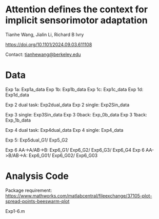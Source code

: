 # Attention defines the context for implicit sensorimotor adaptation
Tianhe Wang, Jialin Li, Richard B Ivry

https://doi.org/10.1101/2024.09.03.611108

Contact: tianhewang@berkeley.edu

# Data

Exp 1a: Exp1a_data
Exp 1b: Exp1b_data 
Exp 1c: Exp1c_data
Exp 1d: Exp1d_data

Exp 2 dual task: Exp2dual_data
Exp 2 single: Exp2Sin_data

Exp 3 single: Exp3Sin_data
Exp 3 0back: Exp_0b_data
Exp 3 1back: Exp_1b_data

Exp 4 dual task: Exp4dual_data
Exp 4 single: Exp4_data

Exp 5: Exp5dual_G1/ Exp5_G2

Exp 6 AA->A/AB->B: Exp6_G1/ Exp6_G2/ Exp6_G3/ Exp6_G4
Exp 6 AA->B/AB->A: Exp6_G01/ Exp6_G02/ Exp6_G03


# Analysis Code

Package requirement: https://www.mathworks.com/matlabcentral/fileexchange/37105-plot-spread-points-beeswarm-plot

Exp1-6.m

